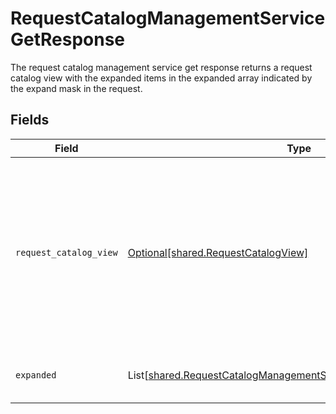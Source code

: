 # RequestCatalogManagementServiceGetResponse

The request catalog management service get response returns a request catalog view with the expanded items in the expanded array indicated by the expand mask in the request.


## Fields

| Field                                                                                                                                        | Type                                                                                                                                         | Required                                                                                                                                     | Description                                                                                                                                  |
| -------------------------------------------------------------------------------------------------------------------------------------------- | -------------------------------------------------------------------------------------------------------------------------------------------- | -------------------------------------------------------------------------------------------------------------------------------------------- | -------------------------------------------------------------------------------------------------------------------------------------------- |
| `request_catalog_view`                                                                                                                       | [Optional[shared.RequestCatalogView]](../../models/shared/requestcatalogview.md)                                                             | :heavy_minus_sign:                                                                                                                           | The request catalog view contains the serialized request catalog and paths to objects referenced by the request catalog.                     |
| `expanded`                                                                                                                                   | List[[shared.RequestCatalogManagementServiceGetResponseExpanded](../../models/shared/requestcatalogmanagementservicegetresponseexpanded.md)] | :heavy_minus_sign:                                                                                                                           | List of serialized related objects.                                                                                                          |